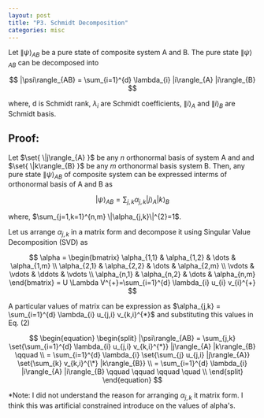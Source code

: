 ```yaml
---
layout: post
title: "P3. Schmidt Decomposition"
categories: misc
---
```


Let $\|\psi\rangle_{AB}$ be a pure state of composite system A and B. The pure state $\|\psi\rangle_{AB}$ can be decomposed into  

$$ |\psi\rangle_{AB} = \sum_{i=1}^{d} \lambda_{i} |i\rangle_{A} |i\rangle_{B} $$  

where, d is Schmidt rank, $\lambda_{i}$ are Schmidt coefficients, $\|i\rangle_{A}$ and $\|i\rangle_{B}$ are Schmidt basis.

## Proof:

Let $\set{ \|j\rangle_{A} }$ be any $n$ orthonormal basis of system A and and $\set{ \|k\rangle_{B} }$ be any $m$ orthonormal basis system B. Then, any pure state $\|\psi\rangle_{AB}$ of composite system can be expressed interms of orthonormal basis of A and B as

$$ |\psi\rangle_{AB} = \sum_{j,k} \alpha_{j,k} |j\rangle_{A} |k\rangle_{B} $$  

where, $\sum_{j=1,k=1}^{n,m} \|\alpha_{j,k}\|^{2}=1$.

Let us arrange $\alpha_{j,k}$ in a matrix form and decompose it using Singular Value Decomposition (SVD) as

$$
\alpha = 
\begin{bmatrix}
    \alpha_{1,1}       & \alpha_{1,2} & \dots & \alpha_{1,m} \\
    \alpha_{2,1}       & \alpha_{2,2} & \dots & \alpha_{2,m} \\
     \vdots & \vdots & \ddots & \vdots \\
    \alpha_{n,1}       & \alpha_{n,2} & \dots & \alpha_{n,m}
\end{bmatrix}
= U \Lambda V^{+}=\sum_{i=1}^{d} \lambda_{i} u_{i}  v_{i}^{+}
$$

A particular values of matrix can be expression as $\alpha_{j,k} = \sum_{i=1}^{d} \lambda_{i} u_{j,i}  v_{k,i}^{*}$ and substituting this values in Eq. (2)

$$
\begin{equation}
\begin{split}
|\psi\rangle_{AB} = \sum_{j,k} \set{\sum_{i=1}^{d} \lambda_{i} u_{j,i}  v_{k,i}^{*}} |j\rangle_{A} |k\rangle_{B} \qquad  \\
 =  \sum_{i=1}^{d} \lambda_{i}  \set{\sum_{j} u_{j,i} |j\rangle_{A}} \set{\sum_{k} v_{k,i}^{\*} |k\rangle_{B}} \\
 = \sum_{i=1}^{d} \lambda_{i} |i\rangle_{A} |i\rangle_{B} \qquad \qquad \qquad \quad \\
\end{split}
\end{equation}
$$  

*Note: I did not understand the reason for arranging $\alpha_{j,k}$ it matrix form. I think this was artificial constrained introduce on the values of alpha's.
